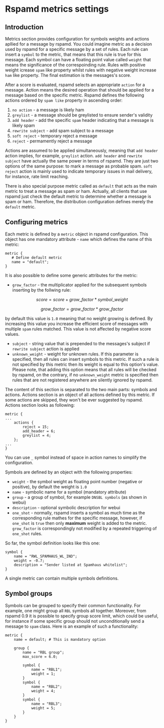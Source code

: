 # Rspamd metrics settings

## Introduction

Metrics section provides configuration for symbols weights and actions apllied for a message by rspamd.
You could imagine metric as a decision used by rspamd for a specific message by a set of
rules. Each rule can insert a `symbol` to the metric, that means that this rule is true
for this message. Each symbol can have a floating point value called `weight` that means
the significance of the correspoinding rule. Rules with positive weight icrease `spam` like
property whilst rules with negative weight increase `ham` like property. The final estimation
is the messages's score.

After a score is evaluated, rspamd selects an appropriate `action` for a message. Action
means the desired operation that should be applied for a message based on the specific
metric. Rspamd defines the following actions ordered by `spam like` property in ascending
order:

1. `no action` - a message is likely ham
2. `greylist` - a message should be greylisted to ensure sender's validity
3. `add header` - add the specific `spam` header indicating that a message is likely spam
4. `rewrite subject` - add spam subject to a message
5. `soft reject` - temporary reject a message
6. `reject` - permamently reject a message

Actions are assumed to be applied simultaneously, meaning that `add header` action implies,
for example, `greylist` action. `add header` and `rewrite subject` have actually the same
power in terms of rspamd. They are just two options of the same purpose: to mark a message
as probable spam. `soft reject` action is mainly used to indicate temporary issues in mail
delivery, for instance, rate limit reaching.

There is also special purpose metric called as `default` that acts as the main metric
to treat a message as spam or ham. Actually, all clients that use rspamd just check the
default metric to determine whether a message is spam or ham. Therefore, the distribution
configuration defines merely the `default` metric.

## Configuring metrics
Each metric is defined by a `metric` object in rspamd configuration. This object has one
mandatory attribute - `name` which defines the name of this metric:

~~~nginx
metric {
   # Define default metric
   name = "default";
}
~~~
It is also possible to define some generic attributes for the metric:

* `grow_factor` - the multiplicator applied for the subsequent symbols inserting by the follwing rule:

$$
score = score + grow\_factor * symbol\_weight
$$

$$
	grow\_factor = grow\_factor * grow\_factor
$$

by default this value is `1.0` meaning that no weight growing is defined. By increasing this value you
increase the efficient score of messages with multiple `spam` rules matched. This value
is not affected by negative score values.

* `subject` - string value that is prepended to the messages's subject if `rewrite subject`
action is applied
* `unknown_weight` - weight for unknown rules. If this parameter is specified, then all rules can
insert symbols to this metric. If such a rule is not specified by this metric then its weight is equal
to this option's value. Please note, that adding this option means that all rules will be checked by rspamd, on the
contrary, if no `unknown_weight` metric is specified then rules that are not registered anywhere are silently ignored
by rspamd.


The content of this section is separated to the two main parts: symbols and actions.
Actions section is an object of all actions defined by this metric. If some actions are skipped,
they won't be ever suggested by rspamd. Actions section looks as following:

~~~nginx
metric {
...
	actions {
		reject = 15;
		add_header = 6;
		greylist = 4;
	};
...
}
~~~

You can use `_` symbol instead of space in action names to simplify the configuration.

Symbols are defined by an object with the following properties:

* `weight` - the symbol weight as floating point number (negative or positive), by default the weight is `1.0`
* `name` - symbolic name for a symbol (mandatory attribute)
* `group` - a group of symbol, for example `DNSBL symbols` (as shown in webui)
* `description` - optional symbolic description for webui
* `one_shot` - normally, rspamd inserts a symbol as much time as the corresponding rule mathes for the specific message, however, if `one_shot` is `true` then only **maximum** weight is added to the metric. `grow_factor` is correspondingly not modified by a repeated triggering of `one_shot` rules.

So far, the symbol definition looks like this one:

~~~nginx
symbol { 
    name = "RWL_SPAMHAUS_WL_IND"; 
    weight = -0.7; 
    description = "Sender listed at Spamhaus whitelist"; 
}
~~~

A single metric can contain multiple symbols definitions.


## Symbol groups

Symbols can be grouped to specify their common functionality. For example, one might group all
`RBL` symbols all together. Moreover, from rspamd 0.9 it is possible to specify group score limit,
which could be useful, for instance if some specific group should not unconditionally send a message
to `spam` class. Here is an example of such a functionality:

~~~nginx
metric {
	name = default; # This is mandatory option
	
	group {
		name = "RBL group";
		max_score = 6.0;
		
		symbol {
			name = "RBL1";
			weight = 1;
		}
		symbol {
			name = "RBL2";
			weight = 4;
		}
		symbol {
			name = "RBL3";
			weight = 5;
		}
	}
}
~~~